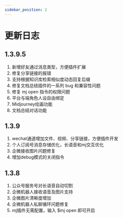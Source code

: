 ```yaml
---
sidebar_position: 2
---
```


# 更新日志

## 1.3.9.5

1. 新增好友通过消息类型，方便插件扩展
2. 修复分享链接的报错
3. 支持根据知识库检索相似度动态回复后缀
4. 修复文档总结插件的一系列 bug 和兼容性问题
5. 修复 mj open 指令的权限问题
6. 平台与端角色人设自由绑定
7. Midjourney绘画功能
8. 文档总结对话功能

## 1.3.9

1. wechat通道增加文件、视频、分享链接，方便插件开发
2. 个人订阅号消息存储优化，长语音和mj交互优化
3. 企微接收图片问题修复
4. 增加debug模式的关闭指令

## 1.3.8

1. 公众号服务号对长语音自动切割
2. 企微机器人接收语音及图片支持
3. 企微图片清晰度增加
4. 企微机器人私聊循环问题修复
5. mj插件无需配置，输入 $mj open 即可开启